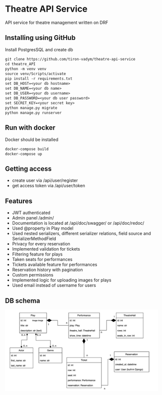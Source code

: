 # Theatre API Service

API service for theatre management written on DRF

## Installing using GitHub

Install PostgresSQL and create db

```shell
git clone https://github.com/tiron-vadym/theatre-api-service
cd theatre_API
python -m venv venv
source venv/Scripts/activate
pip install -r requirements.txt
set DB_HOST=<your db hostname>
set DB_NAME=<your db name>
set DB_USER=<your db username>
set DB_PASSWORD=<your db user password>
set SECRET_KEY=<your secret key>
python manage.py migrate
python manage.py runserver
```

## Run with docker

Docker should be installed

```shell
docker-compose build
docker-compose up
```

## Getting access

* create user via /api/user/register
* get access token via /api/user/token

## Features

* JWT authenticated
* Admin panel /admin/
* Documentation is located at /api/doc/swagger/ or /api/doc/redoc/
* Used @property in Play model
* Used nested serializers, different serializer relations, field source and SerializerMethodField
* Privacy for every reservation
* Implemented validation for tickets
* Filtering feature for plays
* Taken seats for performances
* Tickets available feature for performances
* Reservation history with pagination
* Custom permissions
* Implemented logic for uploading images for plays
* Used email instead of username for users

## DB schema

![db_structure.PNG](db_structure.PNG)

